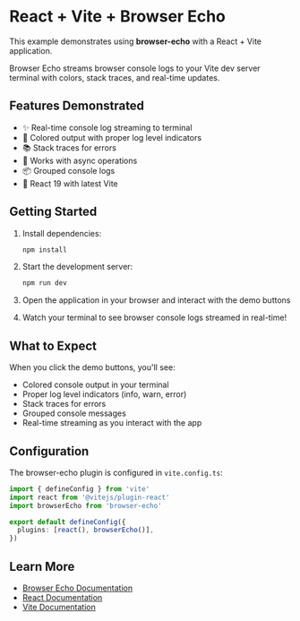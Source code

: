 # React + Vite + Browser Echo

This example demonstrates using **browser-echo** with a React + Vite application.

Browser Echo streams browser console logs to your Vite dev server terminal with colors, stack traces, and real-time updates.

## Features Demonstrated

- ✨ Real-time console log streaming to terminal
- 🎨 Colored output with proper log level indicators
- 📚 Stack traces for errors
- 🔄 Works with async operations
- 📦 Grouped console logs
- 🚀 React 19 with latest Vite

## Getting Started

1. Install dependencies:
   ```bash
   npm install
   ```

2. Start the development server:
   ```bash
   npm run dev
   ```

3. Open the application in your browser and interact with the demo buttons

4. Watch your terminal to see browser console logs streamed in real-time!

## What to Expect

When you click the demo buttons, you'll see:
- Colored console output in your terminal
- Proper log level indicators (info, warn, error)
- Stack traces for errors
- Grouped console messages
- Real-time streaming as you interact with the app

## Configuration

The browser-echo plugin is configured in `vite.config.ts`:

```typescript
import { defineConfig } from 'vite'
import react from '@vitejs/plugin-react'
import browserEcho from 'browser-echo'

export default defineConfig({
  plugins: [react(), browserEcho()],
})
```

## Learn More

- [Browser Echo Documentation](../../README.md)
- [React Documentation](https://react.dev)
- [Vite Documentation](https://vite.dev)
